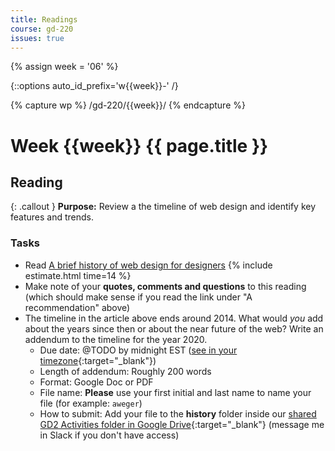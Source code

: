 ```yaml
---
title: Readings
course: gd-220
issues: true
---
```


{% assign week = '06' %}

{::options auto_id_prefix='w{{week}}-' /}

{% capture wp %}
/gd-220/{{week}}/
{% endcapture %}

# Week {{week}} {{ page.title }}

## Reading

{: .callout }
**Purpose:** Review a the timeline of web design and identify key features and trends.

### Tasks
- Read [A brief history of web design for designers](http://blog.froont.com/brief-history-of-web-design-for-designers/) {% include estimate.html time=14 %}
- Make note of your **quotes, comments and questions** to this reading (which should make sense if you read the link under "A recommendation" above)
- The timeline in the article above ends around 2014. What would _you_ add about the years since then or about the near future of the web? Write an addendum to the timeline for the year 2020.
  - Due date: @TODO by midnight EST ([see in your timezone](){:target="_blank"})
  - Length of addendum:  Roughly 200 words
  - Format:  Google Doc or PDF
  - File name: **Please** use your first initial and last name to name your file (for example: `aweger`)
  - How to submit: Add your file to the <b>history</b> folder inside our [shared GD2 Activities folder in Google Drive](https://drive.google.com/drive/folders/1XJltwb_lotlD5PuPlQKy8FEZIsAkuAEX?usp=sharing){:target="_blank"} (message me in Slack if you don't have access)
